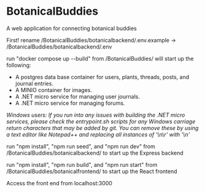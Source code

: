 # BotanicalBuddies
A web application for connecting botanical buddies

First! rename /BotanicalBuddies/botanicalbackend/.env.example -> /BotanicalBuddies/botanicalbackend/.env

run "docker compose up --build" from /BotanicalBuddies/ will start up the following:
* A postgres data base container for users, plants, threads, posts, and journal entries.
* A MINIO container for images.
* A .NET micro service for managing user journals.
* A .NET micro service for managing forums.

*Windows users: If you run into any issues with building the .NET micro services, please check the entrypoint.sh scripts for any Windows carriage return characters that may be added by git. You can remove these by using a text editor like Notepad++ and replacing all instances of '\n\r' with '\n'*

run "npm install", "npm run seed", and "npm run dev" from /BotanicalBuddies/botanicalbackend/ to start up the Express backend

run "npm install", "npm run build", and "npm run start" from /BotanicalBuddies/botanicalfrontend/ to start up the React frontend

Access the front end from localhost:3000